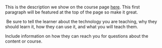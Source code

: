 This is the description we show on the course page [here](https://lab.github.com/Morman246/ariel.4.morales@gmail.com). This first paragraph will be featured at the top of the page so make it great.
​

​
Be sure to tell the learner about the technology you are teaching, why they should learn it, how they can use it, and what you will teach them.
​


Include information on how they can reach you for questions about the content or course. 